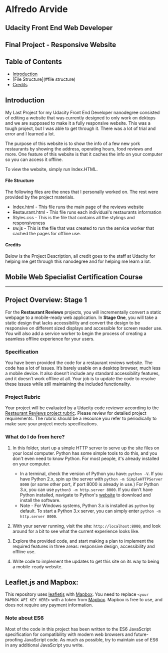 # Alfredo Arvide 
## Udacity Front End Web Developer
## Final Project - Responsive Website

## Table of Contents

- [Introduction](#introduction)
- [File Structure](#file structure)
- [Credits](#credits)

## Introduction 

My Last Project for my Udacity Front End Developer nanodegree consisted of editing a website that was currently designed to only work on dektops and we are supposed to make it a fully responsive website.  This was a tough project, but I was able to get through it.  There was a lot of trial and error and I learned a lot.

The purpose of this website is to show the info of a few new york restaurants by showing the address, operating hours, food reviews and more. One feature of this website is that it caches the info on your computer so you can access it offline.

To view the website, simply run Index.HTML.

#### File Structure

The following files are the ones that I personally worked on. The rest were provided by the project materials.

* Index.html - This file runs the main page of the reviews website
* Restaurant.html - This file runs each individual's restaurants information
* Styles.css - This is the file that contains all the stylings and responsiveness
* sw.js - This is the file that was created to run the service worker that cached the pages for offline use.

#### Credits

Below is the Project Description, all credit goes to the staff at Udacity for helping me get through this nanodegree and for helping me learn a lot.

## Mobile Web Specialist Certification Course
---

## Project Overview: Stage 1

For the **Restaurant Reviews** projects, you will incrementally convert a static webpage to a mobile-ready web application. In **Stage One**, you will take a static design that lacks accessibility and convert the design to be responsive on different sized displays and accessible for screen reader use. You will also add a service worker to begin the process of creating a seamless offline experience for your users.

### Specification

You have been provided the code for a restaurant reviews website. The code has a lot of issues. It’s barely usable on a desktop browser, much less a mobile device. It also doesn’t include any standard accessibility features, and it doesn’t work offline at all. Your job is to update the code to resolve these issues while still maintaining the included functionality.

### Project Rubric

Your project will be evaluated by a Udacity code reviewer according to the [Restaurant Reviews project rubric](https://review.udacity.com/#!/rubrics/1090/view). Please review for detailed project requirements. The rubric should be a resource you refer to periodically to make sure your project meets specifications.

### What do I do from here?

1. In this folder, start up a simple HTTP server to serve up the site files on your local computer. Python has some simple tools to do this, and you don't even need to know Python. For most people, it's already installed on your computer.

    * In a terminal, check the version of Python you have: `python -V`. If you have Python 2.x, spin up the server with `python -m SimpleHTTPServer 8000` (or some other port, if port 8000 is already in use.) For Python 3.x, you can use `python3 -m http.server 8000`. If you don't have Python installed, navigate to Python's [website](https://www.python.org/) to download and install the software.
   * Note -  For Windows systems, Python 3.x is installed as `python` by default. To start a Python 3.x server, you can simply enter `python -m http.server 8000`.
2. With your server running, visit the site: `http://localhost:8000`, and look around for a bit to see what the current experience looks like.
3. Explore the provided code, and start making a plan to implement the required features in three areas: responsive design, accessibility and offline use.
4. Write code to implement the updates to get this site on its way to being a mobile-ready website.

## Leaflet.js and Mapbox:

This repository uses [leafletjs](https://leafletjs.com/) with [Mapbox](https://www.mapbox.com/). You need to replace `<your MAPBOX API KEY HERE>` with a token from [Mapbox](https://www.mapbox.com/). Mapbox is free to use, and does not require any payment information.

### Note about ES6

Most of the code in this project has been written to the ES6 JavaScript specification for compatibility with modern web browsers and future-proofing JavaScript code. As much as possible, try to maintain use of ES6 in any additional JavaScript you write.
